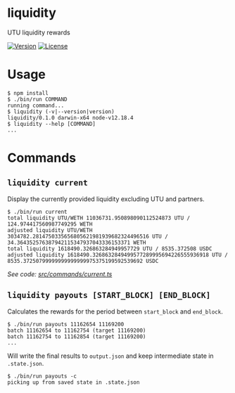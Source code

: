 liquidity
=========

UTU liquidity rewards

[![Version](https://img.shields.io/npm/v/liquidity.svg)](https://npmjs.org/package/liquidity)
[![License](https://img.shields.io/npm/l/liquidity.svg)](https://github.com/utu-protocol/liquidity/blob/master/package.json)

# Usage
<!-- usage -->
```sh-session
$ npm install
$ ./bin/run COMMAND
running command...
$ liquidity (-v|--version|version)
liquidity/0.1.0 darwin-x64 node-v12.18.4
$ liquidity --help [COMMAND]
...
```
<!-- usagestop -->
# Commands
<!-- commands -->

## `liquidity current`

Display the currently provided liquidity excluding UTU and partners.

```sh-session
$ ./bin/run current
total liquidity UTU/WETH 11036731.950898090112524873 UTU / 124.974417560987749295 WETH
adjusted liquidity UTU/WETH 3034782.2814750335656805621981939682324496516 UTU / 34.364352576387942115347937043336153371 WETH
total liquidity 1618490.326863284949957729 UTU / 8535.372508 USDC
adjusted liquidity 1618490.3268632849499577289995694226555936918 UTU / 8535.37250799999999999999975375199592539692 USDC
```

_See code: [src/commands/current.ts](https://github.com/utu-protocol/liquidity/blob/v0.1.0/src/commands/current.ts)_

## `liquidity payouts [START_BLOCK] [END_BLOCK]`

Calculates the rewards for the period between `start_block` and `end_block`.

```sh-session
$ ./bin/run payouts 11162654 11169200
batch 11162654 to 11162754 (target 11169200)
batch 11162754 to 11162854 (target 11169200)
...
```

Will write the final results to `output.json` and keep intermediate state in
`.state.json`.

```sh-session
$ ./bin/run payouts -c
picking up from saved state in .state.json
```

